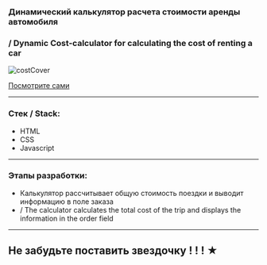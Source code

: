 ### Динамический калькулятор расчета стоимости аренды автомобиля 
### / Dynamic Cost-calculator for calculating the cost of renting a car

![costCover](https://github.com/JuliaMiroshnichenko/Cost-calculator/blob/master/image/cost-car-calculator.jpg)

  [Посмотрите сами](https://juliadooby.github.io/Cost-calculator/)

---

### Стек / Stack: 

* HTML
* CSS
* Javascript 

---

### Этапы разработки: 

* Калькулятор рассчитывает общую стоимость поездки и выводит информацию в поле заказа  
* / The calculator calculates the total cost of the trip and displays the information in the order field

---

## Не забудьте поставить звездочку ! ! ! ★ 

 

